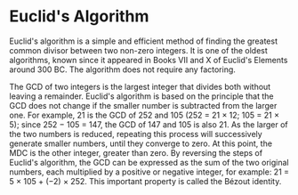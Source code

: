 # Euclid's Algorithm
Euclid's algorithm is a simple and efficient method of finding the greatest common divisor between two non-zero integers. It is one of the oldest algorithms, known since it appeared in Books VII and X of Euclid's Elements around 300 BC. The algorithm does not require any factoring.

The GCD of two integers is the largest integer that divides both without leaving a remainder. Euclid's algorithm is based on the principle that the GCD does not change if the smaller number is subtracted from the larger one. For example, 21 is the GCD of 252 and 105 (252 = 21 × 12; 105 = 21 × 5); since 252 − 105 = 147, the GCD of 147 and 105 is also 21. As the larger of the two numbers is reduced, repeating this process will successively generate smaller numbers, until they converge to zero. At this point, the MDC is the other integer, greater than zero. By reversing the steps of Euclid's algorithm, the GCD can be expressed as the sum of the two original numbers, each multiplied by a positive or negative integer, for example: 21 = 5 × 105 + (−2) × 252. This important property is called the Bézout identity.
